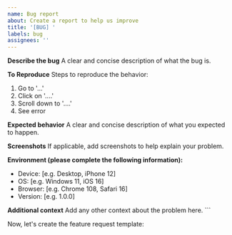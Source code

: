 ```yaml
---
name: Bug report
about: Create a report to help us improve
title: '[BUG] '
labels: bug
assignees: ''
---
```


**Describe the bug**
A clear and concise description of what the bug is.

**To Reproduce**
Steps to reproduce the behavior:
1. Go to '...'
2. Click on '....'
3. Scroll down to '....'
4. See error

**Expected behavior**
A clear and concise description of what you expected to happen.

**Screenshots**
If applicable, add screenshots to help explain your problem.

**Environment (please complete the following information):**
- Device: [e.g. Desktop, iPhone 12]
- OS: [e.g. Windows 11, iOS 16]
- Browser: [e.g. Chrome 108, Safari 16]
- Version: [e.g. 1.0.0]

**Additional context**
Add any other context about the problem here.
\`\`\`

Now, let's create the feature request template:

